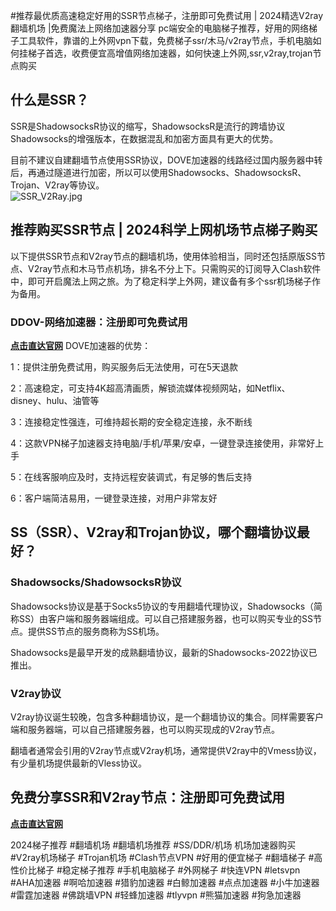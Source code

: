 #推荐最优质高速稳定好用的SSR节点梯子，注册即可免费试用 | 2024精选V2ray翻墙机场 |免费魔法上网络加速器分享
pc端安全的电脑梯子推荐，好用的网络梯子工具软件，靠谱的上外网vpn下载，免费梯子ssr/木马/v2ray节点，手机电脑如何挂梯子首选，收费便宜高增值网络加速器，如何快速上外网,ssr,v2ray,trojan节点购买

## 什么是SSR？
SSR是ShadowsocksR协议的缩写，ShadowsocksR是流行的跨墙协议Shadowsocks的增强版本，在数据混乱和加密方面具有更大的优势。

目前不建议自建翻墙节点使用SSR协议，DOVE加速器的线路经过国内服务器中转后，再通过隧道进行加密，所以可以使用Shadowsocks、ShadowsocksR、Trojan、V2ray等协议。  
![SSR_V2Ray.jpg](https://musescore.org/sites/musescore.org/files/styles/width_1480/public/2024-02/16_0.png?itok=8Yvin_Z_)

## 推荐购买SSR节点 | 2024科学上网机场节点梯子购买
以下提供SSR节点和V2ray节点的翻墙机场，使用体验相当，同时还包括原版SS节点、V2ray节点和木马节点机场，排名不分上下。只需购买的订阅导入Clash软件中，即可开启魔法上网之旅。为了稳定科学上外网，建议备有多个ssr机场梯子作为备用。

### DDOV-网络加速器：注册即可免费试用
[**点击直达官网**](https://doveee.com/a.php?asbcbO1PCgF)
DOVE加速器的优势：

1：提供注册免费试用，购买服务后无法使用，可在5天退款

2：高速稳定，可支持4K超高清画质，解锁流媒体视频网站，如Netflix、disney、hulu、油管等

3：连接稳定性强连，可维持超长期的安全稳定连接，永不断线

4：这款VPN梯子加速器支持电脑/手机/苹果/安卓，一键登录连接使用，非常好上手

5：在线客服响应及时，支持远程安装调式，有足够的售后支持

6：客户端简洁易用，一键登录连接，对用户非常友好

## SS（SSR）、V2ray和Trojan协议，哪个翻墙协议最好？
### Shadowsocks/ShadowsocksR协议

Shadowsocks协议是基于Socks5协议的专用翻墙代理协议，Shadowsocks（简称SS）由客户端和服务器端组成。可以自己搭建服务器，也可以购买专业的SS节点。提供SS节点的服务商称为SS机场。

Shadowsocks是最早开发的成熟翻墙协议，最新的Shadowsocks-2022协议已推出。

### V2ray协议

V2ray协议诞生较晚，包含多种翻墙协议，是一个翻墙协议的集合。同样需要客户端和服务器端，可以自己搭建服务器，也可以购买现成的V2ray节点。

翻墙者通常会引用的V2ray节点或V2ray机场，通常提供V2ray中的Vmess协议，有少量机场提供最新的Vless协议。

## 免费分享SSR和V2ray节点：注册即可免费试用

[**点击直达官网**](https://doveee.com/a.php?asbcbO1PCgF)

2024梯子推荐 #翻墙机场 #翻墙机场推荐 #SS/DDR/机场 机场加速器购买 #V2ray机场梯子 #Trojan机场 #Clash节点VPN #好用的便宜梯子 #翻墙梯子 #高性价比梯子 #稳定梯子推荐 #手机电脑梯子 #外网梯子 #快连VPN #letsvpn #AHA加速器 #啊哈加速器 #猎豹加速器 #白鲸加速器 #点点加速器 #小牛加速器 #雷霆加速器 #佛跳墙VPN #轻蜂加速器 #tlyvpn #熊猫加速器 #狗急加速器
